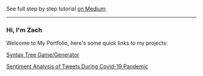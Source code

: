 

See full step by step tutorial [on Medium](https://medium.com/@evanca/set-up-your-portfolio-website-in-less-than-10-minutes-with-github-pages-d0efa8ff56fd).
___


### Hi, I'm Zach

Welcome to My Portfolio, here's some quick links to my projects: 

[Syntax Tree Game/Generator](Syntax_tree_generator.md)

[Sentiment Analysis of Tweets During Covid-19 Pandemic](Sentiment_analysis_covid.md)
